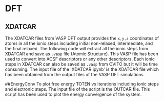 # DFT
## XDATCAR
The XDATCAR files from VASP DFT output provides the `x,y,z` coordinates of atoms in all the ionic steps including initial non-relaxed, intermediate, and the final relaxed. The following code will extract all the ionic steps from XDATCAR and save as `.vasp` file (Atomic Structure). This VASP file has been used to convert into ACSF descriptors or any other descriptors. Each ionic steps in XDATCAR can also be saved as `.vasp` from OVITO but it will be time consuming. The input file of the 'XDATCAR.ipynb' is the XDATCAR file which has been obtained from the output files of the VASP DFT simulations.

##EnergyConv
To plot free energy TOTEN vs Iterations including ionic steps and electronic steps. The input file of the script is the OUTCAR file. This script has been used to plot the energy convergence of the system.

